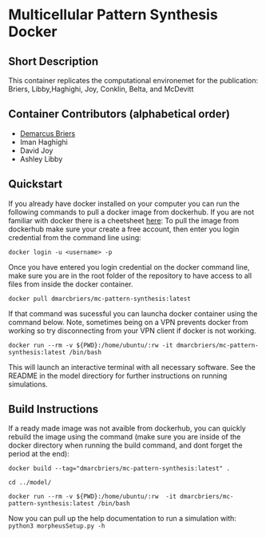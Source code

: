 # Multicellular Pattern Synthesis Docker

## Short Description

This container replicates the computational environemet for the publication: Briers, Libby,Haghighi, Joy, Conklin, Belta, and McDevitt

## Container Contributors (alphabetical order)
- [Demarcus Briers](https://github.com/dmarcbriers)
- Iman Haghighi
- David Joy
- Ashley Libby


## Quickstart
If you already have docker installed on your computer you can run the following commands to pull a docker image from dockerhub. If you are not familiar with docker there is a cheetsheet [here](https://github.com/wsargent/docker-cheat-sheet): To pull the image from dockerhub make sure your create a free account, then enter you login credential from the command line using:

```docker login -u <username> -p```

Once you have entered you login credential on the docker command line, make sure you are in the root folder of the repository to have access to all files from inside the docker container.

```docker pull dmarcbriers/mc-pattern-synthesis:latest ```

If that command was sucessful you can launcha docker container using the command below. Note, sometimes being on a VPN prevents docker from working so try disconnecting from your VPN client if docker is not working.

```docker run --rm -v ${PWD}:/home/ubuntu/:rw -it dmarcbriers/mc-pattern-synthesis:latest /bin/bash```

This will launch an interactive terminal with all necessary software. See the README in the model directiory for further instructions on running simulations.

## Build Instructions
If a ready made image was not avaible from dockerhub, you can quickly rebuild the image using the command (make sure you are inside of the docker directory when running the build command, and dont forget the period at the end):

```docker build --tag="dmarcbriers/mc-pattern-synthesis:latest" .```

```cd ../model/ ```

```docker run --rm -v ${PWD}:/home/ubuntu/:rw  -it dmarcbriers/mc-pattern-synthesis:latest /bin/bash```

Now you can pull up the help documentation to run a simulation with:
```python3 morpheusSetup.py -h ```
